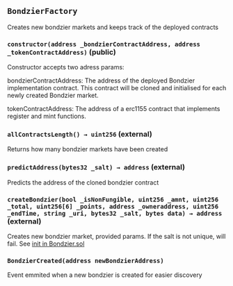 ## `BondzierFactory`



Creates new bondzier markets and keeps track of the deployed contracts


### `constructor(address _bondzierContractAddress, address _tokenContractAddress)` (public)



Constructor accepts two adress params: 

bondzierContractAddress: The address of the deployed Bondzier implementation contract. This contract will be cloned and initialised for each newly created Bondzier market.

tokenContractAddress: The address of a erc1155 contract that implements register and mint functions.

### `allContractsLength() → uint256` (external)



Returns how many bondzier markets have been created

### `predictAddress(bytes32 _salt) → address` (external)



Predicts the address of the cloned bondzier contract

### `createBondzier(bool _isNonFungible, uint256 _amnt, uint256 _total, uint256[6] _points, address _owneraddress, uint256 _endTime, string _uri, bytes32 _salt, bytes data) → address` (external)



Creates new bondzier market, provided params. If the salt is not unique, will fail. See [init in Bondzier.sol](/docs/Bondzier.md#inituint128-_nonce-bool-_isnonfungible-uint256-_amnt-uint256-_total-uint2566-_points-address-_owneraddress-uint256-_endtime-string-_uri-address-_tokencontractaddress-bytes-_data-public)


### `BondzierCreated(address newBondzierAddress)`



Event emmited when a new bondzier is created for easier discovery


